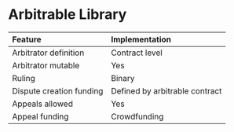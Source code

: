 # Arbitrable Library

| Feature | Implementation |
|:-|:-|
| Arbitrator definition | Contract level |
| Arbitrator mutable | Yes |
| Ruling | Binary |
| Dispute creation funding | Defined by arbitrable contract |
| Appeals allowed | Yes |
| Appeal funding | Crowdfunding |
